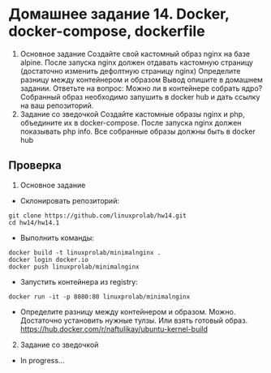 # Домашнее задание 14. Docker, docker-compose, dockerfile 
1. Основное задание
Создайте свой кастомный образ nginx на базе alpine. После запуска nginx должен
отдавать кастомную страницу (достаточно изменить дефолтную страницу nginx)
Определите разницу между контейнером и образом
Вывод опишите в домашнем задании.
Ответьте на вопрос: Можно ли в контейнере собрать ядро?
Собранный образ необходимо запушить в docker hub и дать ссылку на ваш
репозиторий.
2. Задание со зведочкой 
Создайте кастомные образы nginx и php, объедините их в docker-compose.
После запуска nginx должен показывать php info.
Все собранные образы должны быть в docker hub
## Проверка
1. Основное задание
- Склонировать репозиторий:
```
git clone https://github.com/linuxprolab/hw14.git
cd hw14/hw14.1
```
- Выполнить команды:
```
docker build -t linuxprolab/minimalnginx .
docker login docker.io
docker push linuxprolab/minimalnginx
```
- Запустить контейнера из registry:
```
docker run -it -p 8080:80 linuxprolab/minimalnginx
```
- Определите разницу между контейнером и образом.
Можно. Достаточно установить нужные тулзы. Или взять готовый образ.
https://hub.docker.com/r/naftulikay/ubuntu-kernel-build
2. Задание со зведочкой 
- In progress...
